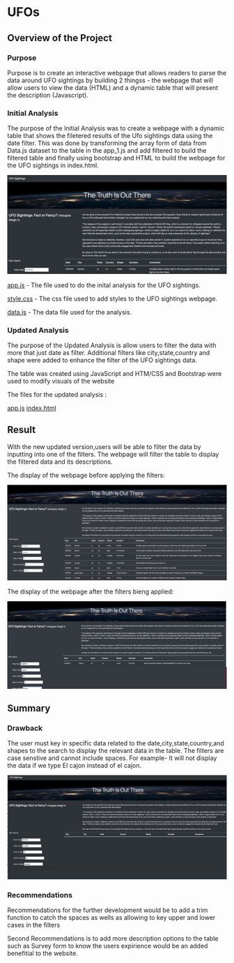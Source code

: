 # UFOs

## Overview of the Project

### Purpose

Purpose is to create an interactive webpage that allows readers to parse the data around UFO sightings by building 2 thingss - the webpage that will allow users to view the data (HTML) and a dynamic table that will present the description (Javascript). 

### Initial Analysis

The purpose of the Initial Analysis was to create a webpage with a dynamic table that shows the filetered results of the Ufo sightings data using the date filter. This was done by transforming the array form of data from Data.js dataset to the table in the app_1.js and add filtered to build the filtered table and finally using bootstrap and HTML to build the webpage for the UFO sightings in index.html. 

![main](static/images/UFO_DateFilter.png)

[app.js](static/js/app_1.js) - The file used to do the inital analysis for the UFO sightings.

[style.css](static/css/style.css) - The css file used to add styles to the UFO sightings webpage.

[data.js](static/js/data.js) - The data file used for the analysis.


### Updated Analysis 

The purpose of the Updated Analysis is allow users to filter the data with more that just date as filter. Additional filters like city,state,country and shape were added to enhance the filter of the UFO sightings data. 

The table was created using JavaScript and HTM/CSS and Bootstrap were used to modify visuals of the website

The files for the updated analysis : 

[app.js](static/js/app.js)
[index.html](index.html)


## Result

With the new updated version,users will be able to filter the data by inputting into one of the filters. The webpage will filter the table to display the filtered data and its descriptions.

The display of the webpage before applying the filters: 

![main](static/images/UFO_MultipleFilters1.png)


The display of the webpage after the filters bieng applied:

![main](static/images/UFO_MultipleFilters2.png)

## Summary 

### Drawback

The user must key in specific data related to the date,city,state,country,and shapes to the search to display the relevant data in the table. The filters are case senstive and  cannot include spaces. For example- It will not display the data if we type El cajon instead of el cajon. 

![main](static/images/UFO_filter.png)

### Recommendations

Recommendations for the further development would be to add a trim function to catch the spaces  as wells as allowing to key upper and lower cases in the filters

Second Recommendations is to add more description options to the table such as Survey form to know the users expirience would be an added benefitial to the website.